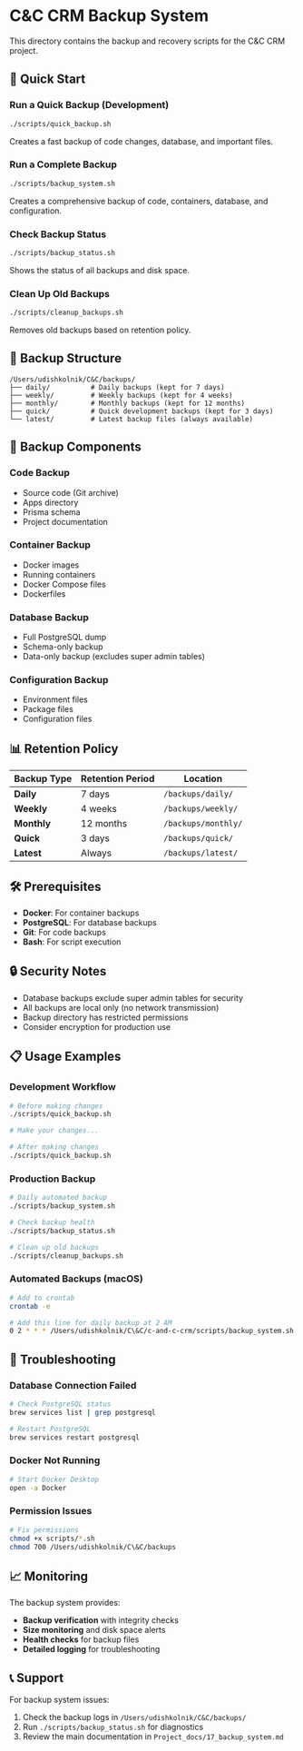 # C&C CRM Backup System

This directory contains the backup and recovery scripts for the C&C CRM project.

## 🚀 Quick Start

### Run a Quick Backup (Development)
```bash
./scripts/quick_backup.sh
```
Creates a fast backup of code changes, database, and important files.

### Run a Complete Backup
```bash
./scripts/backup_system.sh
```
Creates a comprehensive backup of code, containers, database, and configuration.

### Check Backup Status
```bash
./scripts/backup_status.sh
```
Shows the status of all backups and disk space.

### Clean Up Old Backups
```bash
./scripts/cleanup_backups.sh
```
Removes old backups based on retention policy.

## 📁 Backup Structure

```
/Users/udishkolnik/C&C/backups/
├── daily/          # Daily backups (kept for 7 days)
├── weekly/         # Weekly backups (kept for 4 weeks)
├── monthly/        # Monthly backups (kept for 12 months)
├── quick/          # Quick development backups (kept for 3 days)
└── latest/         # Latest backup files (always available)
```

## 🔧 Backup Components

### Code Backup
- Source code (Git archive)
- Apps directory
- Prisma schema
- Project documentation

### Container Backup
- Docker images
- Running containers
- Docker Compose files
- Dockerfiles

### Database Backup
- Full PostgreSQL dump
- Schema-only backup
- Data-only backup (excludes super admin tables)

### Configuration Backup
- Environment files
- Package files
- Configuration files

## 📊 Retention Policy

| Backup Type | Retention Period | Location |
|-------------|------------------|----------|
| **Daily** | 7 days | `/backups/daily/` |
| **Weekly** | 4 weeks | `/backups/weekly/` |
| **Monthly** | 12 months | `/backups/monthly/` |
| **Quick** | 3 days | `/backups/quick/` |
| **Latest** | Always | `/backups/latest/` |

## 🛠️ Prerequisites

- **Docker**: For container backups
- **PostgreSQL**: For database backups
- **Git**: For code backups
- **Bash**: For script execution

## 🔒 Security Notes

- Database backups exclude super admin tables for security
- All backups are local only (no network transmission)
- Backup directory has restricted permissions
- Consider encryption for production use

## 📋 Usage Examples

### Development Workflow
```bash
# Before making changes
./scripts/quick_backup.sh

# Make your changes...

# After making changes
./scripts/quick_backup.sh
```

### Production Backup
```bash
# Daily automated backup
./scripts/backup_system.sh

# Check backup health
./scripts/backup_status.sh

# Clean up old backups
./scripts/cleanup_backups.sh
```

### Automated Backups (macOS)
```bash
# Add to crontab
crontab -e

# Add this line for daily backup at 2 AM
0 2 * * * /Users/udishkolnik/C\&C/c-and-c-crm/scripts/backup_system.sh >> /Users/udishkolnik/C\&C/backups/backup.log 2>&1
```

## 🚨 Troubleshooting

### Database Connection Failed
```bash
# Check PostgreSQL status
brew services list | grep postgresql

# Restart PostgreSQL
brew services restart postgresql
```

### Docker Not Running
```bash
# Start Docker Desktop
open -a Docker
```

### Permission Issues
```bash
# Fix permissions
chmod +x scripts/*.sh
chmod 700 /Users/udishkolnik/C\&C/backups
```

## 📈 Monitoring

The backup system provides:
- **Backup verification** with integrity checks
- **Size monitoring** and disk space alerts
- **Health checks** for backup files
- **Detailed logging** for troubleshooting

## 📞 Support

For backup system issues:
1. Check the backup logs in `/Users/udishkolnik/C&C/backups/`
2. Run `./scripts/backup_status.sh` for diagnostics
3. Review the main documentation in `Project_docs/17_backup_system.md` 